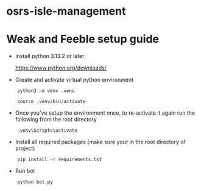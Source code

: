 # osrs-isle-management

# Weak and Feeble setup guide

* Install python 3.13.2 or later

    https://www.python.org/downloads/
* Create and activate virtual python environment

```
    python3 -m venv .venv

    source .venv/bin/activate
```

* Once you've setup the environment once, to re-activate it again run the following from the root directory
```
    .venv\Scripts\activate
```

* Install all required packages (make sure your in the root directory of project)
```
    pip install -r requirements.txt
```
* Run bot
```
    python bot.py
```